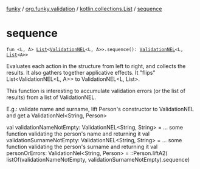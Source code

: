 [funky](../../index.md) / [org.funky.validation](../index.md) / [kotlin.collections.List](index.md) / [sequence](.)

# sequence

`fun <L, A> `[`List`](https://kotlinlang.org/api/latest/jvm/stdlib/kotlin.collections/-list/index.html)`<`[`ValidationNEL`](../-validation-n-e-l/index.md)`<L, A>>.sequence(): `[`ValidationNEL`](../-validation-n-e-l/index.md)`<L, `[`List`](https://kotlinlang.org/api/latest/jvm/stdlib/kotlin.collections/-list/index.html)`<A>>`

Evaluates each action in the structure from left to right, and collects the results. It also gathers together
applicative effects.
It "flips" List&lt;ValidationNEL&lt;L, A&gt;&gt; to ValidationNEL&lt;L, List&gt;.

This function is interesting to accumulate validation errors (or the list of results) from a list of ValidationNEL.

E.g.: validate name and surname, lift Person's constructor to ValidationNEL and get a ValidationNel&lt;String, Person&gt;

val validationNameNotEmpty: ValidationNEL&lt;String, String&gt; = ... some function validating the person's name and returning it
val validationSurnameNotEmpty: ValidationNEL&lt;String, String&gt; = ... some function validating the person's surname and returning it
val personOrErrors: ValidationNel&lt;String, Person&gt; =
    ::Person.liftA2(
           listOf(validationNameNotEmpty, validationSurnameNotEmpty).sequence)

